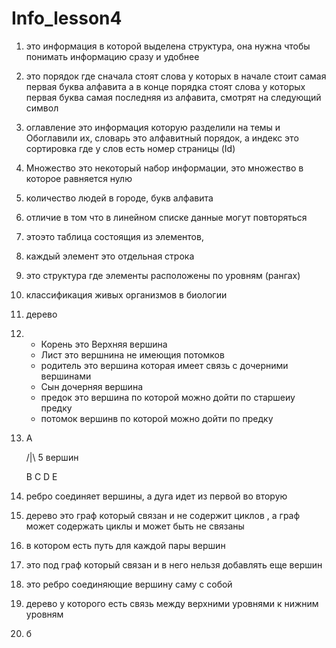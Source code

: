 # Info_lesson4
1. это информация в которой выделена структура, она нужна чтобы понимать информацию сразу и удобнее
2. это порядок где сначала стоят слова у которых в начале стоит самая первая буква алфавита а в конце порядка стоят слова у которых первая буква самая последняя из алфавита, смотрят на следующий символ
3. оглавление это информация которую разделили на темы и Обоглавили их, словарь это алфавитный порядок, а индекс это сортировка где у слов есть номер страницы (Id)
4. Множество это некоторый набор информации, это множество в которое равняется нулю
5. количество людей в городе, букв алфавита
6. отличие в том что в линейном списке данные могут повторяться
7. этоэто таблица состоящия из элементов,
8.  каждый элемент это отдельная строка
9.  это структура где элементы расположены по уровням (рангах)
10.  классификация живых организмов в биологии
11. дерево
12. - Корень это Верхняя вершина
    - Лист это вершнина не имеющия потомков
    - родитель это вершина которая имеет связь с дочерними вершинами
    - Сын дочерняя вершина
    - предок это вершина по которой можно дойти по старшеиу предку
    - потомок вершинв по которой можно дойти по предку
13.  A
 
      /|\    5 вершин
    
     B C D E
14. ребро соединяет вершины, а дуга идет из первой во вторую
15. дерево это граф который связан и не содержит циклов , а граф может содержать циклы и может быть не связаны
16. в котором есть путь для каждой пары вершин
17. это под граф который связан и в него нельзя добавлять еще вершин
18. это ребро соединяющие вершину саму с собой
19. дерево у которого есть связь между верхними уровнями к нижним уровням
20. б
